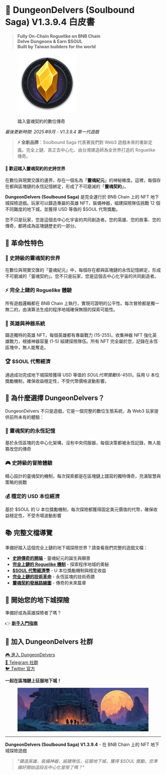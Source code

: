 # 🏰 DungeonDelvers (Soulbound Saga) V1.3.9.4 白皮書

> **Fully On-Chain Roguelike on BNB Chain**  
> **Delve Dungeons & Earn $SOUL**  
> **Built by Taiwan builders for the world**

<figure><img src=".gitbook/assets/logo-192x192.png" alt=""><figcaption><p>踏入靈魂契約的數位傳奇</p></figcaption></figure>

_最後更新時間: 2025年9月 - V1.3.9.4 第一代遊戲_

> **⚡ 全新品牌**：Soulbound Saga 代表著我們對 Web3 遊戲未來的重新定義。完全上鏈、真正去中心化、由台灣建造師為全世界打造的 Roguelike 傳奇。

#### 🌟 歡迎踏入靈魂契約的史詩世界

在數位與現實交匯的邊界，存在一個名為「**靈魂紀元**」的神秘維度。這裡，每個存在都與區塊鏈的永恆記憶綁定，形成了不可磨滅的「**靈魂契約**」。

**DungeonDelvers (Soulbound Saga)** 是完全運行於 BNB Chain 上的 NFT 地下城探險遊戲。玩家可以鑄造專屬的英雄 NFT，裝備神器，組建探險隊伍挑戰 12 個不同難度的地下城，並獲得 USD 等值的 $SOUL 代幣獎勵。

您不只是玩家，您是這個去中心化宇宙的共同創造者。您的英雄、您的故事、您的傳奇，都將成為區塊鏈歷史的一部分。

## 🎯 革命性特色

### 🏰 史詩級的靈魂契約世界
在數位與現實交匯的「靈魂紀元」中，每個存在都與區塊鏈的永恆記憶綁定，形成不可磨滅的「靈魂契約」。您不只是玩家，您是這個去中心化宇宙的共同創造者。

### ⚡ 完全上鏈的 Roguelike 體驗
所有遊戲邏輯都在 BNB Chain 上執行，實現可證明的公平性。每次冒險都是獨一無二的，由演算法生成的程序地城確保無限的探索可能性。

### 💎 英雄與神器系統
鑄造獨特的英雄 NFT，每個英雄都有專屬戰力 (15-255)。收集神器 NFT 強化英雄戰力，根據神器容量 (1-5) 組建探險隊伍。所有 NFT 完全屬於您，記錄在永恆區塊中，無人能奪走。

### 🏆 $SOUL 代幣經濟
通過成功完成地下城探險獲得 USD 等值的 $SOUL 代幣獎勵 ($6-450)。採用 U 本位獎勵機制，確保收益穩定性，不受代幣價格波動影響。

## 🚀 為什麼選擇 DungeonDelvers？

DungeonDelvers 不只是遊戲，它是一個完整的數位生態系統，為 Web3 玩家提供前所未有的體驗：

### 🔗 靈魂契約的永恆記憶
基於永恆區塊的去中心化架構，沒有中央伺服器，每個決策都被永恆記錄，無人能篡改您的傳奇

### 🎮 史詩級的冒險體驗
精心設計的靈魂契約機制，每次探索都是在區塊鏈上譜寫的獨特傳奇，充滿智慧與策略的挑戰

### 💰 穩定的 USD 本位經濟
基於 $SOUL 的 U 本位獎勵機制，每次探險都獲得固定美元價值的代幣，確保收益穩定性，不受市場波動影響

## 📚 完整文檔導覽

準備好踏入這個完全上鏈的地下城探險世界？請查看我們完整的遊戲文檔：

- **[史詩傳奇的開端](01-project-overview.md)** - 靈魂紀元的誕生與願景
- **[完全上鏈的 Roguelike 機制](02-core-gameplay.md)** - 探索程序地城的奧秘
- **[$SOUL 代幣經濟學](03-tokenomics.md)** - U 本位獎勵機制與穩定收益
- **[完全上鏈的技術革命](05-technology-enhanced.md)** - 永恆區塊的技術奇蹟
- **[靈魂契約發展路線圖](06-roadmap.md)** - 傳奇的未來篇章

## 🎯 開始您的地下城探險

準備好成為英雄探險者了嗎？

👉 **[新手入門指南](10-quickstart-guide.md)**

## 🤝 加入 DungeonDelvers 社群

[🎮 進入 DungeonDelvers](https://www.dungeondelvers.xyz)  
[📱 Telegram 社群](https://t.me/Soulbound_Saga)  
[🐦 Twitter 官方](https://x.com/Soulbound_Saga)

**一起在區塊鏈上征服地下城！**

<figure><img src=".gitbook/assets/cover-1200x400.png" alt=""><figcaption></figcaption></figure>

---

**DungeonDelvers (Soulbound Saga) V1.3.9.4** - 在 BNB Chain 上的 NFT 地下城探險遊戲

> *"鑄造英雄，裝備神器，組建隊伍，征服地下城，獲得 $SOUL 獎勵。您準備好開始這段去中心化冒險了嗎？"*
